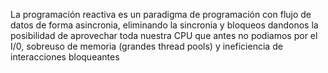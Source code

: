  La programación reactiva es un paradigma de programación con flujo de datos de forma asincronia, eliminando la sincronia y bloqueos dandonos la posibilidad de aprovechar toda nuestra CPU que antes no podiamos por el I/0, sobreuso de memoria (grandes thread pools) y ineficiencia de interacciones bloqueantes